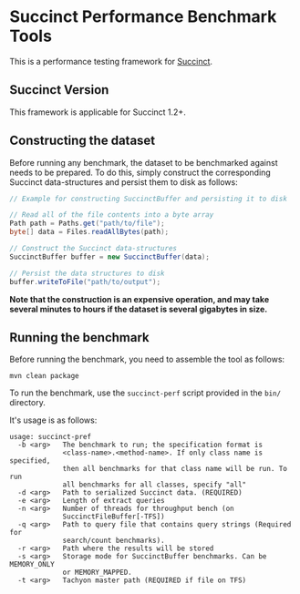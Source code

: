 # Succinct Performance Benchmark Tools

This is a performance testing framework for [Succinct](https://github.com/amplab/succinct).

## Succinct Version
This framework is applicable for Succinct 1.2+.

## Constructing the dataset

Before running any benchmark, the dataset to be benchmarked against needs to be 
prepared. To do this, simply construct the corresponding Succinct 
data-structures and persist them to disk as follows:

```java
// Example for constructing SuccinctBuffer and persisting it to disk

// Read all of the file contents into a byte array
Path path = Paths.get("path/to/file");
byte[] data = Files.readAllBytes(path);

// Construct the Succinct data-structures
SuccinctBuffer buffer = new SuccinctBuffer(data);

// Persist the data structures to disk
buffer.writeToFile("path/to/output");
```

**Note that the construction is an expensive operation, and may take several
minutes to hours if the dataset is several gigabytes in size.**

## Running the benchmark

Before running the benchmark, you need to assemble the tool as follows:

```
mvn clean package
```

To run the benchmark, use the `succinct-perf` script provided in the `bin/` directory.

It's usage is as follows:

```
usage: succinct-pref
  -b <arg>   The benchmark to run; the specification format is
			 <class-name>.<method-name>. If only class name is specified,
			 then all benchmarks for that class name will be run. To run
			 all benchmarks for all classes, specify "all"
  -d <arg>   Path to serialized Succinct data. (REQUIRED)
  -e <arg>   Length of extract queries
  -n <arg>   Number of threads for throughput bench (on
			 SuccinctFileBuffer[-TFS])
  -q <arg>   Path to query file that contains query strings (Required for
			 search/count benchmarks).
  -r <arg>   Path where the results will be stored 
  -s <arg>   Storage mode for SuccinctBuffer benchmarks. Can be MEMORY_ONLY
			 or MEMORY_MAPPED.
  -t <arg>   Tachyon master path (REQUIRED if file on TFS)
```
